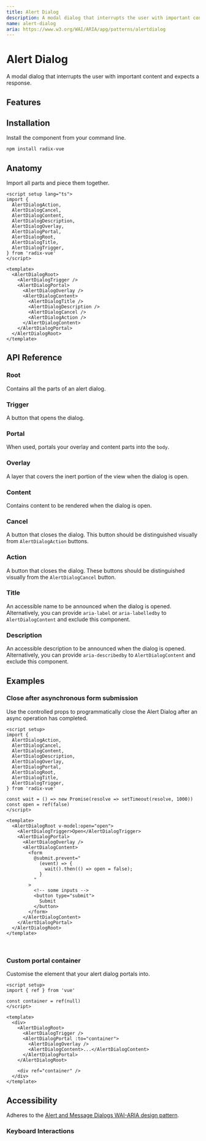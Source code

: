 ```yaml
---
title: Alert Dialog
description: A modal dialog that interrupts the user with important content and expects a response.
name: alert-dialog
aria: https://www.w3.org/WAI/ARIA/apg/patterns/alertdialog
---
```


<script setup> 
import DemoAlertDialog from '../../components/demo/AlertDialog/index.vue'
</script>

# Alert Dialog

<Description>
A modal dialog that interrupts the user with important content and expects a
response.
</Description>

<HeroContainer folder="AlertDialog">
<DemoAlertDialog />
<template v-slot:codeSlot>
<HeroCodeGroup>
<div filename="index.vue">

<<< ../../components/demo/AlertDialog/index.vue

</div>
<div filename="tailwind.config.js">

<<< ../../components/demo/AlertDialog/tailwind.config.js

</div>
</HeroCodeGroup>
</template>
</HeroContainer>

## Features

<Highlights
  :features="[
    'Focus is automatically trapped.',
    'Can be controlled or uncontrolled.',
    'Manages screen reader announcements with <code>Title</code> and <code>Description</code> components.',
    'Esc closes the component automatically.'
  ]"
/>

## Installation

Install the component from your command line.

```bash
npm install radix-vue
```

## Anatomy

Import all parts and piece them together.

```vue
<script setup lang="ts">
import {
  AlertDialogAction,
  AlertDialogCancel,
  AlertDialogContent,
  AlertDialogDescription,
  AlertDialogOverlay,
  AlertDialogPortal,
  AlertDialogRoot,
  AlertDialogTitle,
  AlertDialogTrigger,
} from 'radix-vue'
</script>

<template>
  <AlertDialogRoot>
    <AlertDialogTrigger />
    <AlertDialogPortal>
      <AlertDialogOverlay />
      <AlertDialogContent>
        <AlertDialogTitle />
        <AlertDialogDescription />
        <AlertDialogCancel />
        <AlertDialogAction />
      </AlertDialogContent>
    </AlertDialogPortal>
  </AlertDialogRoot>
</template>
```

## API Reference

### Root

Contains all the parts of an alert dialog.

<PropsTable 
  :data="[
    {
      name: 'defaultOpen',
      type: 'boolean',
      description: 'The open state of the dialog when it is initially rendered. Use when you do not need to control its open state.',
    },
    {
      name: 'open',
      type: 'boolean',
      description: 'The controlled open state of the dialog. Can be binded with `v-model`.',
    }
  ]" 
/>

<EmitsTable 
  :data="[
    {
      name: '@update:open',
      type: '(open: boolean) => void',
      description: 'Event handler called when the open state of the alert dialog changes.'
    },
  ]" 
/>

### Trigger

A button that opens the dialog.

<PropsTable :data="[
    {
      name: 'as',
      type: 'string | Component',
      default: 'trigger',
      description: 'The element or component this component should render as. Can be overwrite by <Code>asChild</Code>'
    },
    {
      name: 'asChild',
      required: false,
      type: 'boolean',
      default: 'false',
      description: 'Change the default rendered element for the one passed as a child, merging their props and behavior.<br><br>Read our <a href=&quot;/guides/composition&quot;>Composition</a> guide for more details.'
    }
]" />

<DataAttributesTable :data="[{
attribute: '[data-state]',
values: ['open', 'closed'],
}]" />

### Portal

When used, portals your overlay and content parts into the <code>body</code>.

<PropsTable
  :data="[
    {
      name: 'to',
      type:  'string | HTMLElement',
      default: 'body',
      description: 'Vue native teleport component props. (to)',
    },
  ]"
/>

### Overlay

A layer that covers the inert portion of the view when the dialog is open.

<PropsTable :data="[
  {
    name: 'as',
    type: 'string | Component',
    default: 'div',
    description: 'The element or component this component should render as. Can be overwrite by <Code>asChild</Code>'
  },
  {
    name: 'asChild',
    required: false,
    type: 'boolean',
    default: 'false',
    description: 'Change the default rendered element for the one passed as a child, merging their props and behavior.<br><br>Read our <a href=&quot;/guides/composition&quot;>Composition</a> guide for more details.',
  },
  {
    name: 'forceMount',
    type: 'boolean',
    description: `
      Used to force mounting when more control is needed. Useful when controlling animation with Vue.js animation libraries.
    `,
  },
]" />

<DataAttributesTable :data="[{
attribute: '[data-state]',
values: ['open', 'closed'],
}]" />

### Content

Contains content to be rendered when the dialog is open.

<PropsTable
  :data="[
    {
      name: 'as',
      type: 'string | Component',
      default: 'div',
      description: 'The element or component this component should render as. Can be overwrite by <Code>asChild</Code>'
    },
    {
      name: 'asChild',
      required: false,
      type: 'boolean',
      default: 'false',
      description: 'Change the default rendered element for the one passed as a child, merging their props and behavior.<br><br>Read our <a href=&quot;/guides/composition&quot;>Composition</a> guide for more details.',
    },
    {
      name: 'forceMount',
      type: 'boolean',
      description: `
        Used to force mounting when more control is needed. Useful when controlling animation with Vue.js animation libraries.
      `,
    },
  ]" 
/>

<EmitsTable
  :data="[
    {
      name: '@openAutoFocus',
      type: '(event: Event) => void',
      description: 'Event handler called when focus moves into the component after opening. It can be prevented by  calling<Code>event.preventDefault</Code>.'
    }, 
    {
      name: '@closeAutoFocus',
      type: '(event: Event) => void',
      description: 'Event handler called when focus moves to the trigger after closing. It can be prevented by calling <Code>event.preventDefault</Code>.'
    }, 
    {
    name: '@escapeKeyDown',
    type: '(event: KeyboardEvent) => void',
      description: `
        <span>
          Event handler called when the escape key is down. It can be prevented by calling <Code>event.preventDefault</Code>.
        </span>
      `,
    }
  ]"
/>

<DataAttributesTable :data="[{
attribute: '[data-state]',
values: ['open', 'closed'],
}]" />

### Cancel

A button that closes the dialog. This button should be distinguished visually from `AlertDialogAction` buttons.

<PropsTable :data="[
  {
    name: 'as',
    type: 'string | Component',
    default: 'button',
    description: 'The element or component this component should render as. Can be overwrite by <Code>asChild</Code>'
  },
  {
    name: 'asChild',
    required: false,
    type: 'boolean',
    default: 'false',
    description: 'Change the default rendered element for the one passed as a child, merging their props and behavior.<br><br>Read our <a href=&quot;/guides/composition&quot;>Composition</a> guide for more details.',
  }
]" />

### Action

A button that closes the dialog. These buttons should be distinguished visually from the `AlertDialogCancel` button.

<PropsTable :data="[
  {
    name: 'as',
    type: 'string | Component',
    default: 'button',
    description: 'The element or component this component should render as. Can be overwrite by <Code>asChild</Code>'
  },
  {
    name: 'asChild',
    required: false,
    type: 'boolean',
    default: 'false',
    description: 'Change the default rendered element for the one passed as a child, merging their props and behavior.<br><br>Read our <a href=&quot;/guides/composition&quot;>Composition</a> guide for more details.',
  }
]" />

### Title

An accessible name to be announced when the dialog is opened. Alternatively, you can provide `aria-label` or `aria-labelledby` to `AlertDialogContent` and exclude this component.

<PropsTable :data="[
  {
    name: 'as',
    type: 'string | Component',
    default: 'h2',
    description: 'The element or component this component should render as. Can be overwrite by <Code>asChild</Code>'
  },
  {
    name: 'asChild',
    required: false,
    type: 'boolean',
    default: 'false',
    description: 'Change the default rendered element for the one passed as a child, merging their props and behavior.<br><br>Read our <a href=&quot;/guides/composition&quot;>Composition</a> guide for more details.',
  }
]" />

### Description

An accessible description to be announced when the dialog is opened. Alternatively, you can provide `aria-describedby` to `AlertDialogContent` and exclude this component.

<PropsTable :data="[
  {
    name: 'as',
    type: 'string | Component',
    default: 'p',
    description: 'The element or component this component should render as. Can be overwrite by <Code>asChild</Code>'
  },
  {
    name: 'asChild',
    required: false,
    type: 'boolean',
    default: 'false',
    description: 'Change the default rendered element for the one passed as a child, merging their props and behavior.<br><br>Read our <a href=&quot;/guides/composition&quot;>Composition</a> guide for more details.',
  }
]" />

## Examples

### Close after asynchronous form submission

Use the controlled props to programmatically close the Alert Dialog after an async operation has completed.

```vue line=14,15,19,25-29
<script setup>
import {
  AlertDialogAction,
  AlertDialogCancel,
  AlertDialogContent,
  AlertDialogDescription,
  AlertDialogOverlay,
  AlertDialogPortal,
  AlertDialogRoot,
  AlertDialogTitle,
  AlertDialogTrigger,
} from 'radix-vue'

const wait = () => new Promise(resolve => setTimeout(resolve, 1000))
const open = ref(false)
</script>

<template>
  <AlertDialogRoot v-model:open="open">
    <AlertDialogTrigger>Open</AlertDialogTrigger>
    <AlertDialogPortal>
      <AlertDialogOverlay />
      <AlertDialogContent>
        <form
          @submit.prevent="
            (event) => {
              wait().then(() => open = false);
            }
          "
        >
          <!-- some inputs -->
          <button type="submit">
            Submit
          </button>
        </form>
      </AlertDialogContent>
    </AlertDialogPortal>
  </AlertDialogRoot>
</template>
```

<br />

### Custom portal container

Customise the element that your alert dialog portals into.

```vue line=4,17
<script setup>
import { ref } from 'vue'

const container = ref(null)
</script>

<template>
  <div>
    <AlertDialogRoot>
      <AlertDialogTrigger />
      <AlertDialogPortal :to="container">
        <AlertDialogOverlay />
        <AlertDialogContent>...</AlertDialogContent>
      </AlertDialogPortal>
    </AlertDialogRoot>

    <div ref="container" />
  </div>
</template>
```

## Accessibility

Adheres to the [Alert and Message Dialogs WAI-ARIA design pattern](https://www.w3.org/WAI/ARIA/apg/patterns/alertdialog).

### Keyboard Interactions

<KeyboardTable :data="[{
keys: ['Space'],
description: 'Opens/closes the dialog.',
},{
keys: ['Enter'],
description: 'Opens/closes the dialog.',
},{
keys: ['Tab'],
description: 'Moves focus to the next focusable element.',
},{
keys: ['Shift + Tab'],
description: 'Moves focus to the previous focusable element.',
},{
keys: ['Esc'],
description: 'Closes the dialog and moves focus to <Code>AlertDialogTrigger</code>.',
}]" />
